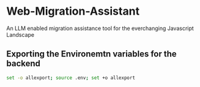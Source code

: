 # Web-Migration-Assistant
An LLM enabled migration assistance tool for the everchanging Javascript Landscape


## Exporting the Environemtn variables for the backend

```sh
set -o allexport; source .env; set +o allexport
```

